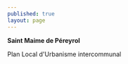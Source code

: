 ```yaml
---
published: true
layout: page
---
```


**Saint Maime de Péreyrol**

Plan Local d'Urbanisme intercommunal
